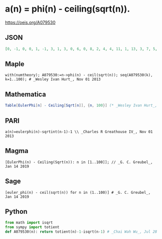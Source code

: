 # a\(n\) \= phi\(n\) \- ceiling\(sqrt\(n\)\)\.
https://oeis.org/A079530
## JSON
```JSON
[0, -1, 0, 0, 1, -1, 3, 1, 3, 0, 6, 0, 8, 2, 4, 4, 11, 1, 13, 3, 7, 5, 17, 3, 15, 6, 12, 6, 22, 2, 24, 10, 14, 10, 18, 6, 29, 11, 17, 9, 33, 5, 35, 13, 17, 15, 39, 9, 35, 12, 24, 16, 44, 10, 32, 16, 28, 20, 50, 8, 52, 22, 28, 24, 39, 11, 57, 23, 35, 15, 61, 15, 63, 27, 31, 27, 51, 15, 69, 23, 45]
```
## Maple
```Maple
with(numtheory); A079530:=n->phi(n) - ceil(sqrt(n)); seq(A079530(k), k=1..100); # _Wesley Ivan Hurt_, Nov 01 2013
```
## Mathematica
```Mathematica
Table[EulerPhi[n] - Ceiling[Sqrt[n]], {n, 100}] (* _Wesley Ivan Hurt_, Nov 01 2013 *)
```
## PARI
```PARI
a(n)=eulerphi(n)-sqrtint(n-1)-1 \\ _Charles R Greathouse IV_, Nov 01 2013
```
## Magma
```Magma
[EulerPhi(n) - Ceiling(Sqrt(n)): n in [1..100]]; // _G. C. Greubel_, Jan 14 2019
```
## Sage
```Sage
[euler_phi(n) - ceil(sqrt(n)) for n in (1..100)] # _G. C. Greubel_, Jan 14 2019
```
## Python
```Python
from math import isqrt
from sympy import totient
def A079530(n): return totient(n)-1-isqrt(n-1) # _Chai Wah Wu_, Jul 28 2022
```
